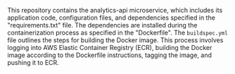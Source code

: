 This repository contains the analytics-api microservice, which includes its application code, configuration files, and dependencies specified in the "requirements.txt" file. The dependencies are installed during the containerization process as specified in the "Dockerfile". The `buildspec.yml` file outlines the steps for building the Docker image. This process involves logging into AWS Elastic Container Registry (ECR), building the Docker image according to the Dockerfile instructions, tagging the image, and pushing it to ECR. 
